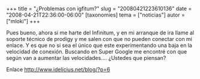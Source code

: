 +++
title = "¿Problemas con igfitum?"
slug = "20080421223610136"
date = "2008-04-21T22:36:00-06:00"
[taxonomies]
tema = ["noticias"]
autor = ["mloki"]
+++

Pues bueno, ahora si me harte del Infinitum, y en mi arranque de ira
llame al soporte técnico de prodigy y me salen con que no pueden
conectar con mi enlace. Y es que no si sea el único que este
experimentando una baja en la velocidad de conexión. Buscando en Super
Google me encontré con que según van a aumentar las velocidades….
¿Ustedes que piensan?

Enlace
<a href="http://www.idelicius.net/blog/?p=6">http://www.idelicius.net/blog/?p=6</a>
